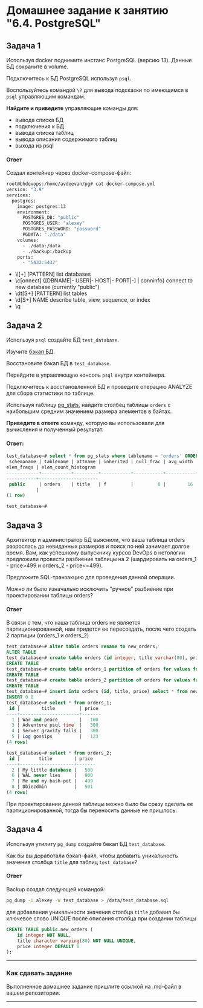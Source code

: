# Домашнее задание к занятию "6.4. PostgreSQL"

## Задача 1

Используя docker поднимите инстанс PostgreSQL (версию 13). Данные БД сохраните в volume.

Подключитесь к БД PostgreSQL используя `psql`.

Воспользуйтесь командой `\?` для вывода подсказки по имеющимся в `psql` управляющим командам.

**Найдите и приведите** управляющие команды для:
- вывода списка БД
- подключения к БД
- вывода списка таблиц
- вывода описания содержимого таблиц
- выхода из psql

#### Ответ
Создал контейнер через docker-compose-файл:
```bash
root@bhdevops:/home/avdeevan/pg# cat docker-compose.yml
version: "3.9"
services:
  postgres:
    image: postgres:13
    environment:
      POSTGRES_DB: "public"
      POSTGRES_USER: "alexey"
      POSTGRES_PASSWORD: "password"
      PGDATA: "./data"
    volumes:
      - ./data:/data
      - ./backup:/backup
    ports:
      - "5433:5432"
```

-   \l[+]   [PATTERN]      list databases
-   \c[onnect] {[DBNAME|- USER|- HOST|- PORT|-] | conninfo} connect to new database (currently "public")
-   \dt[S+] [PATTERN]      list tables
-   \d[S+]  NAME           describe table, view, sequence, or index
-   \q




## Задача 2

Используя `psql` создайте БД `test_database`.

Изучите [бэкап БД](https://github.com/netology-code/virt-homeworks/tree/master/06-db-04-postgresql/test_data).

Восстановите бэкап БД в `test_database`.

Перейдите в управляющую консоль `psql` внутри контейнера.

Подключитесь к восстановленной БД и проведите операцию ANALYZE для сбора статистики по таблице.

Используя таблицу [pg_stats](https://postgrespro.ru/docs/postgresql/12/view-pg-stats), найдите столбец таблицы `orders` 
с наибольшим средним значением размера элементов в байтах.

**Приведите в ответе** команду, которую вы использовали для вычисления и полученный результат.

#### Ответ:
```sql
test_database=# select * from pg_stats where tablename = 'orders' ORDER BY avg_width DESC limit 1;
 schemaname | tablename | attname | inherited | null_frac | avg_width | n_distinct | most_common_vals | most_common_freqs |                                                                 histogram_bounds                                                                  | correlation | most_common_elems | most_common_
elem_freqs | elem_count_histogram
------------+-----------+---------+-----------+-----------+-----------+------------+------------------+-------------------+---------------------------------------------------------------------------------------------------------------------------------------------------+-------------+-------------------+-------------
-----------+----------------------
 public     | orders    | title   | f         |         0 |        16 |         -1 |                  |                   | {"Adventure psql time",Dbiezdmin,"Log gossips","Me and my bash-pet","My little database","Server gravity falls","WAL never lies","War and peace"} |  -0.3809524 |                   |
           |
(1 row)

test_database=#

```

## Задача 3

Архитектор и администратор БД выяснили, что ваша таблица orders разрослась до невиданных размеров и
поиск по ней занимает долгое время. Вам, как успешному выпускнику курсов DevOps в нетологии предложили
провести разбиение таблицы на 2 (шардировать на orders_1 - price>499 и orders_2 - price<=499).

Предложите SQL-транзакцию для проведения данной операции.

Можно ли было изначально исключить "ручное" разбиение при проектировании таблицы orders?

#### Ответ
В связи с тем, что наша таблица orders не является партиционированной, нам придется ее пересоздать, после чего создать 2 партиции (orders_1 и orders_2)
```sql
test_database=# alter table orders rename to new_orders;
ALTER TABLE
test_database=# create table orders (id integer, title varchar(80), price integer) partition by range(price);
CREATE TABLE
test_database=# create table orders_1 partition of orders for values from (0) to (499);
CREATE TABLE
test_database=# create table orders_2 partition of orders for values from (499) to (999999999);
CREATE TABLE
test_database=# insert into orders (id, title, price) select * from new_orders;
INSERT 0 8
test_database=# select * from orders_1;
 id |        title         | price
----+----------------------+-------
  1 | War and peace        |   100
  3 | Adventure psql time  |   300
  4 | Server gravity falls |   300
  5 | Log gossips          |   123
(4 rows)

test_database=# select * from orders_2;
 id |       title        | price
----+--------------------+-------
  2 | My little database |   500
  6 | WAL never lies     |   900
  7 | Me and my bash-pet |   499
  8 | Dbiezdmin          |   501
(4 rows)
```
При проектировании данной таблицы можно было бы сразу сделать ее партиционированной, тогда бы переносить данные не пришлось.

## Задача 4

Используя утилиту `pg_dump` создайте бекап БД `test_database`.

Как бы вы доработали бэкап-файл, чтобы добавить уникальность значения столбца `title` для таблиц `test_database`?

#### Ответ
Backup создал следующей командой:
```bash
pg_dump -U alexey -W test_database > /data/test_database.sql
```
для добавления уникальности значения столбца `title` добавил бы ключевое слово UNIQUE после описания столбца при создании таблицы
```sql
CREATE TABLE public.new_orders (
    id integer NOT NULL,
    title character varying(80) NOT NULL UNIQUE,
    price integer DEFAULT 0
);
```

---

### Как cдавать задание

Выполненное домашнее задание пришлите ссылкой на .md-файл в вашем репозитории.

---
